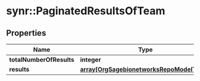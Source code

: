 # synr::PaginatedResultsOfTeam


## Properties
Name | Type | Description | Notes
------------ | ------------- | ------------- | -------------
**totalNumberOfResults** | **integer** |  | [optional] 
**results** | [**array[OrgSagebionetworksRepoModelTeam]**](org.sagebionetworks.repo.model.Team.md) |  | [optional] 



